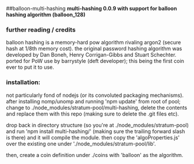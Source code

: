 ##balloon-multi-hashing
__multi-hashing 0.0.9 with support for balloon hashing algorithm (balloon_128)__

### further reading / credits
balloon hashing is a memory-hard pow algorithm rivaling argon2 (secure hash at 1/8th memory cost).
the original password hashing algorithm was developed by Dan Boneh, Henry Corrigan-Gibbs and Stuart Schechter.
ported for PoW use by barrystyle (deft developer); this being the first coin ever to put it to use.

### installation:
not particularly fond of nodejs (or its convoluted packaging mechanisms). after installing nomp/unomp and running
'npm update' from root of pool; change to ./node_modules/stratum-pool/multi-hashing, delete the contents and
replace them with this repo (making sure to delete the .git files etc).

drop back in directory structure (so you're at ./node_modules/stratum-pool) and run 'npm install multi-hashing/'
(making sure the trailing forward slash is there) and it will compile the module. then copy the 'algoProperties.js'
over the existing one under './node_modules/stratum-pool/lib'.

then, create a coin definition under ./coins with 'balloon' as the algorithm.
